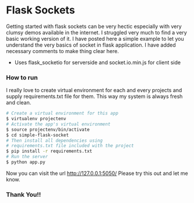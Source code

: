 # Flask Sockets

Getting started with flask sockets can be very hectic especially with very clumsy demos available in the internet. I struggled very much to find a very basic working version of it. I have posted here a simple example to let you understand the very basics of socket in flask application. I have added necessary comments to make thing clear here.

  - Uses flask_socketio for serverside and socket.io.min.js for client side

### How to run

I really love to create virtual environment for each and every projects and supply requirements.txt file for them. This way my system is always fresh and clean.

```sh
# Create a virtual environment for this app
$ virtualenv projectenv
# Activate the app's virtual environment
$ source projectenv/bin/activate
$ cd simple-flask-socket
# Then install all dependencies using 
# requirements.txt file included with the project
$ pip install -r requirements.txt
# Run the server
$ python app.py
```
Now you can visit the url http://127.0.0.1:5050/
Please try this out and let me know.
### Thank You!!
